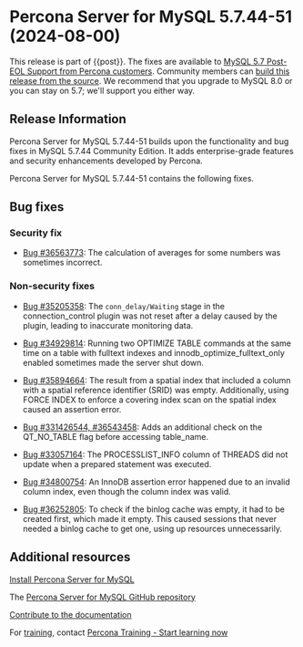 # Percona Server for MySQL 5.7.44-51 (2024-08-00)

This release is part of {{post}}. The fixes are available to [MySQL 5.7 Post-EOL Support from Percona customers]. Community members can [build this release from the source]. We recommend that you upgrade to MySQL 8.0 or you can stay on 5.7; we'll support you either way.

## Release Information

Percona Server for MySQL 5.7.44-51 builds upon the functionality and bug fixes in MySQL 5.7.44 Community Edition. It adds enterprise-grade features and security enhancements developed by Percona.


Percona Server for MySQL 5.7.44-51 contains the following fixes.

## Bug fixes

### Security fix

* [Bug #36563773]: The calculation of averages for some numbers was sometimes incorrect.

### Non-security fixes

* [Bug #35205358]: The `conn_delay/Waiting` stage in the connection_control plugin was not reset after a delay caused by the plugin, leading to inaccurate monitoring data.

* [Bug #34929814]: Running two OPTIMIZE TABLE commands at the same time on a table with fulltext indexes and innodb_optimize_fulltext_only enabled sometimes made the server shut down.

* [Bug #35894664]: The result from a spatial index that included a column with a spatial reference identifier (SRID) was empty. Additionally, using FORCE INDEX to enforce a covering index scan on the spatial index caused an assertion error.

* [Bug #331426544, #36543458]: Adds an additional check on the QT_NO_TABLE flag before accessing table_name.

* [Bug #33057164]: The PROCESSLIST_INFO column of THREADS did not update when a prepared statement was executed.

* [Bug #34800754]: An InnoDB assertion error happened due to an invalid column index, even though the column index was valid.

* [Bug #36252805]: To check if the binlog cache was empty, it had to be created first, which made it empty. This caused sessions that never needed a binlog cache to get one, using up resources unnecessarily.

## Additional resources

[Install Percona Server for MySQL](https://www.percona.com/doc/percona-server/5.7/installation.html)

The [Percona Server for MySQL GitHub repository](https://github.com/percona/percona-server)

[Contribute to the documentation](https://github.com/percona/psmysql-docs/blob/8.0/contributing.md)

For [training](https://www.percona.com/training), contact [Percona Training - Start learning now](https://learn.percona.com/contact-me)


[MySQL 5.7 Post-EOL Support from Percona customers]: https://www.percona.com/post-mysql-5-7-eol-support

[build this release from the source]: ../installation/git-source-tree.md

[Bug #36563773]: https://github.com/mysql/mysql-server/commit/36563773

[Bug #35205358]: https://github.com/mysql/mysql-server/commit/35205358

[Bug #34929814]: https://github.com/mysql/mysql-server/commit/66cc7556964

[Bug #35894664]: https://github.com/mysql/mysql-server/commit/132b094b046

[Bug #331426544, #36543458]: https://github.com/mysql/mysql-server/commit/76dd59535fb

[Bug #33057164]: https://github.com/mysql/mysql-server/commit/987fc9a5ea6

[Bug #34800754]: https://github.com/mysql/mysql-server/commit/c614f7c65b8

[Bug #36252805]: https://github.com/mysql/mysql-server/commit/fed401689c2